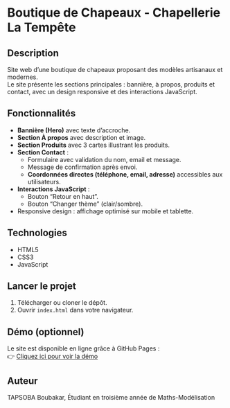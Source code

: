 # Boutique de Chapeaux - Chapellerie La Tempête

## Description
Site web d’une boutique de chapeaux proposant des modèles artisanaux et modernes.  
Le site présente les sections principales : bannière, à propos, produits et contact, avec un design responsive et des interactions JavaScript.

## Fonctionnalités
- **Bannière (Hero)** avec texte d’accroche.
- **Section À propos** avec description et image.
- **Section Produits** avec 3 cartes illustrant les produits.
- **Section Contact** :
  - Formulaire avec validation du nom, email et message.
  - Message de confirmation après envoi.
  - **Coordonnées directes (téléphone, email, adresse)** accessibles aux utilisateurs.
- **Interactions JavaScript** :
  - Bouton “Retour en haut”.
  - Bouton “Changer thème” (clair/sombre).
- Responsive design : affichage optimisé sur mobile et tablette.

## Technologies
- HTML5
- CSS3
- JavaScript

## Lancer le projet
1. Télécharger ou cloner le dépôt.
2. Ouvrir `index.html` dans votre navigateur.

## Démo (optionnel)
Le site est disponible en ligne grâce à GitHub Pages :  
👉 [Cliquez ici pour voir la démo](https://tapsobaboubakar200-sys.github.io/projet-web-html-css-js/)

## Auteur
TAPSOBA Boubakar, Étudiant en troisième année de Maths-Modélisation